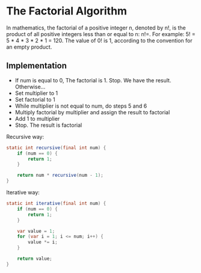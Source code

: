 # The Factorial Algorithm

In mathematics, the factorial of a positive integer n, denoted by n!, is the product of all positive integers less than 
or equal to n: n!=. For example: 5! = 5 * 4 * 3 * 2 * 1 = 120. The value of 0! is 1, according to the convention for 
an empty product.

## Implementation

* If num is equal to 0, The factorial is 1. Stop. We have the result. Otherwise...
* Set multiplier to 1
* Set factorial to 1
* While multiplier is not equal to num, do steps 5 and 6
* Multiply factorial by multiplier and assign the result to factorial
* Add 1 to multiplier
* Stop. The result is factorial

Recursive way:
```java
static int recursive(final int num) {
    if (num == 0) {
        return 1;
    }

    return num * recursive(num - 1);
}
```

Iterative way:
```java
static int iterative(final int num) {
    if (num == 0) {
        return 1;
    }

    var value = 1;
    for (var i = 1; i <= num; i++) {
        value *= i;
    }

    return value;
}
```